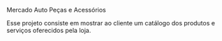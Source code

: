 Mercado Auto Peças e Acessórios

Esse projeto consiste em mostrar ao cliente um catálogo dos produtos e serviços oferecidos pela loja.
